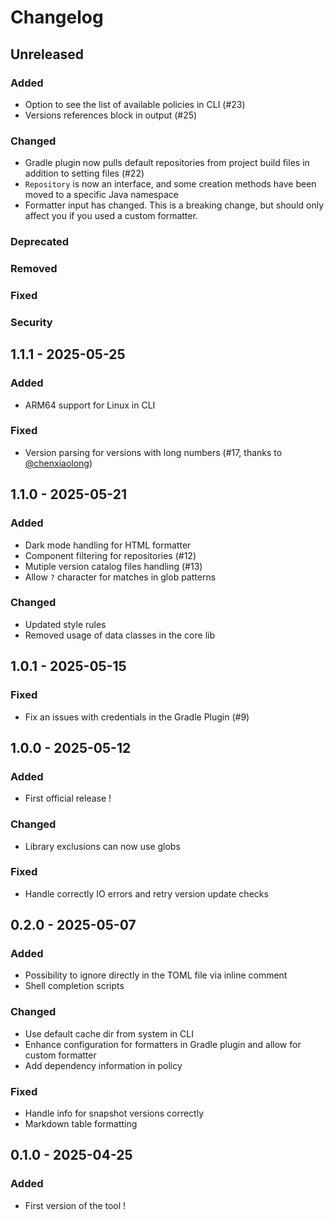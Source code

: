 # Changelog

## Unreleased

### Added
- Option to see the list of available policies in CLI (#23)
- Versions references block in output (#25)

### Changed
- Gradle plugin now pulls default repositories from project build files in addition to setting files (#22)
- `Repository` is now an interface, and some creation methods have been moved to a specific Java namespace
- Formatter input has changed. This is a breaking change, but should only affect you if you used a custom formatter.

### Deprecated

### Removed

### Fixed

### Security

## 1.1.1 - 2025-05-25

### Added

- ARM64 support for Linux in CLI

### Fixed

- Version parsing for versions with long numbers (#17, thanks to [@chenxiaolong](https://github.com/chenxiaolong))

## 1.1.0 - 2025-05-21

### Added

- Dark mode handling for HTML formatter
- Component filtering for repositories (#12)
- Mutiple version catalog files handling (#13)
- Allow `?` character for matches in glob patterns

### Changed

- Updated style rules
- Removed usage of data classes in the core lib

## 1.0.1 - 2025-05-15

### Fixed

- Fix an issues with credentials in the Gradle Plugin (#9)

## 1.0.0 - 2025-05-12

### Added

- First official release !

### Changed

- Library exclusions can now use globs

### Fixed

- Handle correctly IO errors and retry version update checks

## 0.2.0 - 2025-05-07

### Added

- Possibility to ignore directly in the TOML file via inline comment
- Shell completion scripts

### Changed

- Use default cache dir from system in CLI 
- Enhance configuration for formatters in Gradle plugin and allow for custom formatter
- Add dependency information in policy

### Fixed

- Handle info for snapshot versions correctly
- Markdown table formatting

## 0.1.0 - 2025-04-25

### Added

- First version of the tool !
